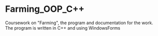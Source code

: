 # Farming_OOP_C++
Coursework on "Farming", the program and documentation for the work. The program is written in C++ and using WindowsForms
